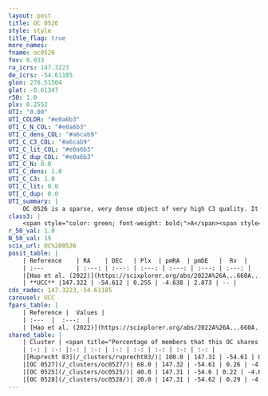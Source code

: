 ```yaml
---
layout: post
title: OC 0526
style: style
title_flag: true
more_names: 
fname: oc0526
fov: 0.033
ra_icrs: 147.3223
de_icrs: -54.61185
glon: 278.51504
glat: -0.61347
r50: 1.0
plx: 0.2552
UTI: "0.00"
UTI_COLOR: "#e0a6b3"
UTI_C_N_COL: "#e0a6b3"
UTI_C_dens_COL: "#a6cab9"
UTI_C_C3_COL: "#a6cab9"
UTI_C_lit_COL: "#e0a6b3"
UTI_C_dup_COL: "#e0a6b3"
UTI_C_N: 0.0
UTI_C_dens: 1.0
UTI_C_C3: 1.0
UTI_C_lit: 0.0
UTI_C_dup: 0.0
UTI_summary: |
    OC 0526 is a sparse, very dense object of very high C3 quality. It was recently reported in the literature.<br><br><span style="color: #99180f; font-weight: bold;">Warning: </span>This is very likely a duplicate object, which shares a large percentage of members with at least one previously reported entry, and a significant percentage with at least one entry reported in the same catalogue.<br><br><span style="color: #99180f; font-weight: bold;">Warning: </span>contains less than 25 stars with <i>P>0.5</i> estimated.
class3: |
    <span style="color: green; font-weight: bold;">A</span><span style="color: green; font-weight: bold;">A</span>
r_50_val: 1.0
N_50_val: 19
scix_url: OC%200526
posit_table: |
    | Reference    | RA    | DEC   | Plx  | pmRA  | pmDE   |  Rv  |
    | :---         | :---: | :---: | :---: | :---: | :---: | :---: |
    |[Hao et al. (2022)](https://scixplorer.org/abs/2022A%26A...660A...4H) | 147.292 | -54.611 | 0.255 | -4.65 | 2.869 | -- |
    | **UCC** |147.322 | -54.612 | 0.255 | -4.638 | 2.873 | -- | 
cds_radec: 147.3223,-54.61185
carousel: UCC
fpars_table: |
    | Reference |  Values |
    | :---  |  :---:  |
    | [Hao et al. (2022)](https://scixplorer.org/abs/2022A%26A...660A...4H) | `AG=3.12, age=6.7, Z=0.016` |
shared_table: |
    | Cluster | <span title="Percentage of members that this OC shares with the ones listed">%</span>   | RA   | DEC   | Plx   | pmRA  | pmDE  | Rv | UTI |
    | :-: | :-: |:-: | :-: | :-: | :-: | :-: | :-: | :-: |
    |[Ruprecht 83](/_clusters/ruprecht83/)| 100.0 | 147.31 | -54.61 | 0.25 | -4.61 | 2.89 | 25.15 |0.9 |
    |[OC 0527](/_clusters/oc0527/)| 68.0 | 147.32 | -54.61 | 0.26 | -4.61 | 2.88 | -- |0.0 |
    |[OC 0525](/_clusters/oc0525/)| 40.0 | 147.31 | -54.6 | 0.22 | -4.6 | 2.87 | -- |0.0 |
    |[OC 0528](/_clusters/oc0528/)| 20.0 | 147.31 | -54.62 | 0.29 | -4.6 | 2.92 | 25.6 |0.0 |
---
```

